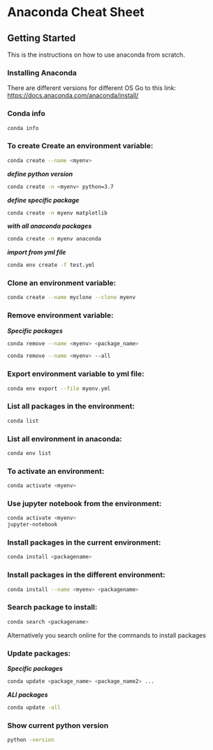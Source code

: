 <h1>Anaconda Cheat Sheet</h1>

## Getting Started

This is the instructions on how to use anaconda from scratch.

### Installing Anaconda 

There are different versions for different OS
Go to this link: https://docs.anaconda.com/anaconda/install/

### Conda info

```bash
conda info 
```

### To create Create an environment variable:

```bash
conda create --name <myenv> 
```

***define python version***
```bash
conda create -n <myenv> python=3.7
```

***define specific package***
```bash
conda create -n myenv matplotlib
```

***with all anaconda packages***
```bash
conda create -n myenv anaconda
```

***import from yml file***
```bash
conda env create -f test.yml
```

### Clone an environment variable:

```bash
conda create --name myclone --clone myenv
```

### Remove environment variable:

***Specific packages***
```bash
conda remove --name <myenv> <package_name>
```

```bash
conda remove --name <myenv> --all
```

### Export environment variable to yml file:

```bash
conda env export --file myenv.yml
```
### List all packages in the environment:

```bash
conda list
```
### List all environment in anaconda:
```bash
conda env list
```

### To activate an environment:

```bash
conda activate <myenv>
```
### Use jupyter notebook from the environment:

```bash
conda activate <myenv>
jupyter-notebook
```
### Install packages in the current environment:

```bash
conda install <packagename>
```

### Install packages in the different environment:

```bash
conda install --name <myenv> <packagename>
```
### Search package to install:

```bash
conda search <packagename>
```
Alternatively you search online for the commands to install packages

### Update packages:

***Specific packages***
```bash
conda update <package_name> <package_name2> ... 
```
***ALl packages***
```bash
conda update -all 
```
### Show current python version
```bash
python -version 
```





